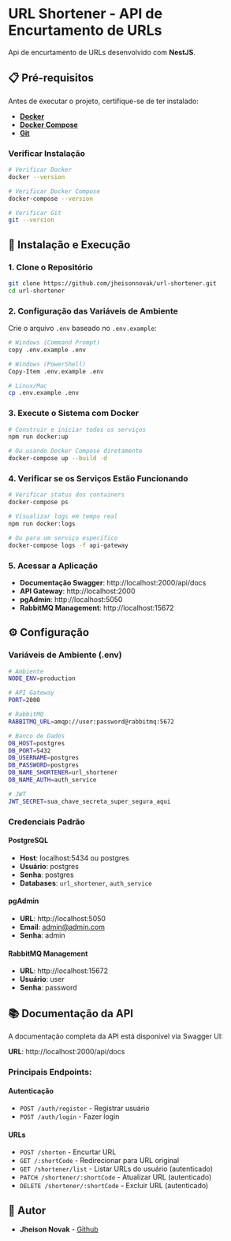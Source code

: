 # URL Shortener - API de Encurtamento de URLs

Api de encurtamento de URLs desenvolvido com **NestJS**.

## 📋 Pré-requisitos

Antes de executar o projeto, certifique-se de ter instalado:

- **[Docker](https://docs.docker.com/get-docker/)**
- **[Docker Compose](https://docs.docker.com/compose/install/)**
- **[Git](https://git-scm.com/downloads)**

### Verificar Instalação

```bash
# Verificar Docker
docker --version

# Verificar Docker Compose
docker-compose --version

# Verificar Git
git --version
```

## 🚀 Instalação e Execução

### 1. Clone o Repositório

```bash
git clone https://github.com/jheisonnovak/url-shortener.git
cd url-shortener
```

### 2. Configuração das Variáveis de Ambiente

Crie o arquivo `.env` baseado no `.env.example`:

```bash
# Windows (Command Prompt)
copy .env.example .env

# Windows (PowerShell)
Copy-Item .env.example .env

# Linux/Mac
cp .env.example .env
```

### 3. Execute o Sistema com Docker

```bash
# Construir e iniciar todos os serviços
npm run docker:up

# Ou usando Docker Compose diretamente
docker-compose up --build -d
```

### 4. Verificar se os Serviços Estão Funcionando

```bash
# Verificar status dos containers
docker-compose ps

# Visualizar logs em tempo real
npm run docker:logs

# Ou para um serviço específico
docker-compose logs -f api-gateway
```

### 5. Acessar a Aplicação

- **Documentação Swagger**: http://localhost:2000/api/docs
- **API Gateway**: http://localhost:2000
- **pgAdmin**: http://localhost:5050
- **RabbitMQ Management**: http://localhost:15672

## ⚙️ Configuração

### Variáveis de Ambiente (.env)

```bash
# Ambiente
NODE_ENV=production

# API Gateway
PORT=2000

# RabbitMQ
RABBITMQ_URL=amqp://user:password@rabbitmq:5672

# Banco de Dados
DB_HOST=postgres
DB_PORT=5432
DB_USERNAME=postgres
DB_PASSWORD=postgres
DB_NAME_SHORTENER=url_shortener
DB_NAME_AUTH=auth_service

# JWT
JWT_SECRET=sua_chave_secreta_super_segura_aqui
```

### Credenciais Padrão

#### PostgreSQL

- **Host**: localhost:5434 ou postgres
- **Usuário**: postgres
- **Senha**: postgres
- **Databases**: `url_shortener`, `auth_service`

#### pgAdmin

- **URL**: http://localhost:5050
- **Email**: admin@admin.com
- **Senha**: admin

#### RabbitMQ Management

- **URL**: http://localhost:15672
- **Usuário**: user
- **Senha**: password

## 📚 Documentação da API

A documentação completa da API está disponível via Swagger UI:

**URL**: http://localhost:2000/api/docs

### Principais Endpoints:

#### Autenticação

- `POST /auth/register` - Registrar usuário
- `POST /auth/login` - Fazer login

#### URLs

- `POST /shorten` - Encurtar URL
- `GET /:shortCode` - Redirecionar para URL original
- `GET /shortener/list` - Listar URLs do usuário (autenticado)
- `PATCH /shortener/:shortCode` - Atualizar URL (autenticado)
- `DELETE /shortener/:shortCode` - Excluir URL (autenticado)

## 👥 Autor

- **Jheison Novak** - [Github](https://github.com/jheisonnovak)
